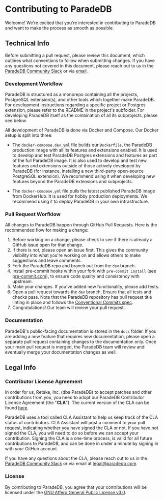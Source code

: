 # **Contributing to ParadeDB**

Welcome! We're excited that you're interested in contributing to ParadeDB and want
to make the process as smooth as possible.

## Technical Info

Before submitting a pull request, please review this document, which outlines what
conventions to follow when submitting changes. If you have any questions not covered
in this document, please reach out to us in the [ParadeDB Community Slack](https://join.slack.com/t/paradedbcommunity/shared_invite/zt-2lkzdsetw-OiIgbyFeiibd1DG~6wFgTQ)
or via [email](mailto:support@paradedb.com).

### Development Workflow

ParadeDB is structured as a monorepo containing all the projects, PostgreSQL extension(s), and other
tools which together make ParadeDB. For development instructions regarding a specific project or Postgres extension,
please refer to the README in the project's subfolder. For developing ParadeDB itself as the combination
of all its subprojects, please see below.

All development of ParadeDB is done via Docker and Compose. Our Docker setup is split into three:

- The `docker-compose.dev.yml` file builds our `Dockerfile`, the ParadeDB production image with all its features and extensions enabled. It is used to develop and test ParadeDB Postgres extensions and features as part of the full ParadeDB image. It is also used to develop and test new features and extensions outside of those actively developed by ParadeDB (for instance, installing a new third-party open-source PostgreSQL extension). We recommend using it when developing new features beyond the ParadeDB extensions and subprojects.

- The `docker-compose.yml` file pulls the latest published ParadeDB image from DockerHub. It is used for hobby production deployments. We recommend using it to deploy ParadeDB in your own infrastructure.

### Pull Request Worfklow

All changes to ParadeDB happen through GitHub Pull Requests. Here is the recommended
flow for making a change:

1. Before working on a change, please check to see if there is already a GitHub
   issue open for that change.
2. If there is not, please open an issue first. This gives the community visibility
   into what you're working on and allows others to make suggestions and leave comments.
3. Fork the ParadeDB repo and branch out from the `dev` branch.
4. Install pre-commit hooks within your fork with `pre-commit install` (see [pre-commit.com](https://pre-commit.com/)), to ensure code quality and consistency with upstream.
5. Make your changes. If you've added new functionality, please add tests.
6. Open a pull request towards the `dev` branch. Ensure that all tests and checks
   pass. Note that the ParadeDB repository has pull request title linting in place
   and follows the [Conventional Commits spec](https://github.com/amannn/action-semantic-pull-request).
7. Congratulations! Our team will review your pull request.

### Documentation

ParadeDB's public-facing documentation is stored in the `docs` folder. If you are
adding a new feature that requires new documentation, please open a separate pull
request containing changes to the documentation only. Once your main pull request
is merged, the ParadeDB team will review and eventually merge your documentation
changes as well.

## Legal Info

### Contributor License Agreement

In order for us, Retake, Inc. (dba ParadeDB) to accept patches and other contributions from you, you need to adopt our ParadeDB Contributor License Agreement (the "**CLA**"). The current version of the CLA can be found [here](https://cla-assistant.io/paradedb/paradedb).

ParadeDB uses a tool called CLA Assistant to help us keep track of the CLA status of contributors. CLA Assistant will post a comment to your pull request, indicating whether you have signed the CLA or not. If you have not signed the CLA, you will need to do so before we can accept your contribution. Signing the CLA is a one-time process, is valid for all future contributions to ParadeDB, and can be done in under a minute by signing in with your GitHub account.

If you have any questions about the CLA, please reach out to us in the [ParadeDB Community Slack](https://join.slack.com/t/paradedbcommunity/shared_invite/zt-2lkzdsetw-OiIgbyFeiibd1DG~6wFgTQ) or via email at [legal@paradedb.com](mailto:legal@paradedb.com).

### License

By contributing to ParadeDB, you agree that your contributions will be licensed under the [GNU Affero General Public License v3.0](LICENSE).
